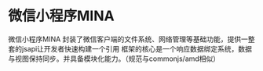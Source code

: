 # 微信小程序MINA 
微信小程序MINA 封装了微信客户端的文件系统、网络管理等基础功能，提供一整套的jsapi让开发者快速构建一个引用  框架的核心是一个响应数据绑定系统，数据与视图保持同步。并具备模块化能力。（规范与commonjs/amd相似）
